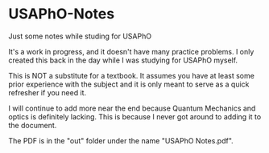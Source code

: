 # USAPhO-Notes
Just some notes while studing for USAPhO

It's a work in progress, and it doesn't have many practice problems. I only created this back in the day while I was studying for USAPhO myself.

This is NOT a substitute for a textbook. It assumes you have at least some prior experience with the subject and it is only meant to serve as a
quick refresher if you need it.

I will continue to add more near the end because Quantum Mechanics and optics is definitely lacking. This is because I never got around to adding it
to the document.

The PDF is in the "out" folder under the name "USAPhO Notes.pdf".
